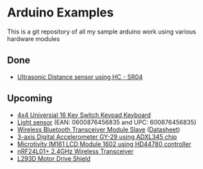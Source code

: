 Arduino Examples
================


This is a git repository of all my sample arduino work using various hardware modules

## Done

* [Ultrasonic Distance sensor using HC - SR04](http://www.amazon.com/gp/product/B00E0NXTJW/)

## Upcoming

* [4x4 Universial 16 Key Switch Keypad Keyboard](http://www.amazon.com/gp/product/B008A30NW4/)
* [Light sensor](http://www.amazon.com/gp/product/B00AF278A8/) (EAN: 0600876456835 and UPC: 600876456835)
* [Wireless Bluetooth Transceiver Module Slave](http://www.amazon.com/gp/product/B0093XAV4U/) ([Datasheet](http://www.ram-e-shop.com/ds/general/Bluetooth_TRx_Module_New.pdf))
* [3-axis Digital Accelerometer GY-29 using ADXL345 chip](http://www.amazon.com/gp/product/B008FP4F4Y/)
* [Microtivity IM161 LCD Module 1602 using HD44780 controller](http://www.amazon.com/gp/product/B0059H60SK/)
* [nRF24L01+ 2.4GHz Wireless Transceiver](http://www.amazon.com/gp/product/B00E594ZX0/)
* [L293D Motor Drive Shield](http://www.amazon.com/gp/product/B00813HBBO/)
